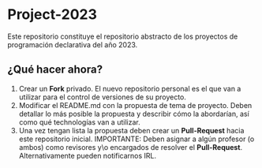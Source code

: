 # Project-2023

Este repositorio constituye el repositorio abstracto de los proyectos de programación declarativa del año 2023.

## ¿Qué hacer ahora?

1. Crear un **Fork** privado. El nuevo repositorio personal es el que van a utilizar para el control de versiones de su proyecto.
2. Modificar el README.md con la propuesta de tema de proyecto. Deben detallar lo más posible la propuesta y describir cómo la abordarían, así como qué technologías van a utilizar.
3. Una vez tengan lista la propuesta deben crear un **Pull-Request** hacia este repositorio inicial. IMPORTANTE: Deben asignar a algún profesor (o ambos) como revisores y\o encargados de resolver el **Pull-Request**. Alternativamente pueden notificarnos IRL. 
